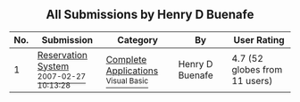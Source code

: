 ﻿<div align="center">

## All Submissions by Henry D Buenafe

</div>

No.  | Submission | Category | By   | User Rating
---- | ---------- | -------- | ---- | -----------
1 | [Reservation System<br /><sup>2007-02-27 10:13:28</sup>](https://github.com/Planet-Source-Code/henry-d-buenafe-reservation-system__1-68003) | [Complete Applications<br /><sup>Visual Basic</sup>](../ByCategory/complete-applications__1-27.md) | Henry D Buenafe | 4.7 (52 globes from 11 users)
